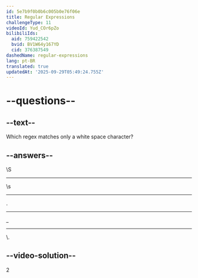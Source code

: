 ```yaml
---
id: 5e7b9f0b0b6c005b0e76f06e
title: Regular Expressions
challengeType: 11
videoId: Yud_COr6pZo
bilibiliIds:
  aid: 759422542
  bvid: BV1W64y167YD
  cid: 376387549
dashedName: regular-expressions
lang: pt-BR
translated: true
updatedAt: '2025-09-29T05:49:24.755Z'
---
```


# --questions--

## --text--

Which regex matches only a white space character?

## --answers--

\\S

---

\\s

---

.

---

\_

---

\\.

## --video-solution--

2

